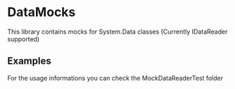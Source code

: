 # DataMocks
This library contains mocks for System.Data classes (Currently IDataReader supported)

## Examples
For the usage informations you can check the MockDataReaderTest folder

